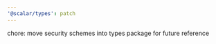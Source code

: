 ```yaml
---
'@scalar/types': patch
---
```


chore: move security schemes into types package for future reference
